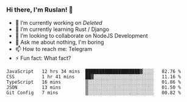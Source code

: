 ### Hi there, I'm Ruslan! 👋

- 🔭 I’m currently working on *Deleted*
- 🌱 I’m currently learning Rust / Django
- 👯 I’m looking to collaborate on NodeJS Development
- 💬 Ask me about nothing, I'm boring
- 📫 How to reach me: Telegram
- ⚡ Fun fact: What fact?

<!--START_SECTION:waka-->
```text
JavaScript   12 hrs 34 mins  ████████████████████▓░░░░   82.76 % 
CSS          1 hr 41 mins    ██▓░░░░░░░░░░░░░░░░░░░░░░   11.16 % 
TypeScript   16 mins         ▒░░░░░░░░░░░░░░░░░░░░░░░░   01.86 % 
JSON         13 mins         ▒░░░░░░░░░░░░░░░░░░░░░░░░   01.50 % 
Git Config   7 mins          ▒░░░░░░░░░░░░░░░░░░░░░░░░   00.82 % 
```
<!--END_SECTION:waka-->
